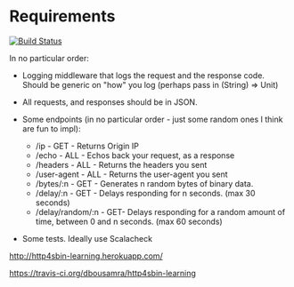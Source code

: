# Requirements

[![Build Status](https://travis-ci.org/davidvuong/http4sbin-learning-docker.svg?branch=master)](https://travis-ci.org/davidvuong/http4sbin-learning-docker)

In no particular order:

- Logging middleware that logs the request and the response code. Should be generic on "how" you log (perhaps pass in 
(String) => Unit)
- All requests, and responses should be in JSON. 
- Some endpoints (in no particular order - just some random ones I think are fun to impl):

  - /ip - GET - Returns Origin IP
  - /echo - ALL - Echos back your request, as a response
  - /headers - ALL - Returns the headers you sent
  - /user-agent - ALL - Returns the user-agent you sent
  - /bytes/:n - GET - Generates n random bytes of binary data.
  - /delay/:n - GET - Delays responding for n seconds. (max 30 seconds)
  - /delay/random/:n - GET- Delays responding for a random amount of time, between 0 and n seconds. (max 60 seconds)
  
- Some tests. Ideally use Scalacheck

http://http4sbin-learning.herokuapp.com/

https://travis-ci.org/dbousamra/http4sbin-learning
